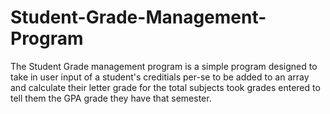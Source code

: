 # Student-Grade-Management-Program

The Student Grade management program is a simple program designed to take in user input of a student's creditials per-se to be added to an array and calculate their letter grade for the total subjects took grades entered to tell them the GPA grade they have that semester.
